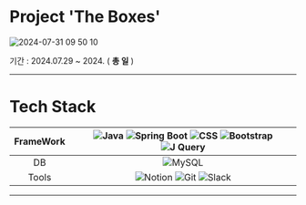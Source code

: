 # Project 'The Boxes'

![2024-07-31 09 50 10](https://github.com/user-attachments/assets/d9143e1e-5610-4da9-84f5-2708c910b2c4)


기간 : 2024.07.29 ~ 2024. ( __총 일__ )

---

# Tech Stack

| FrameWork | ![Java](https://img.shields.io/badge/Java-%23ED8B00.svg?style=flat&logo=openjdk&logoColor=white) ![Spring Boot](https://img.shields.io/badge/-Spring%20Boot-brightgreen?logo=spring&logoColor=white) ![CSS](https://img.shields.io/badge/-CSS3-blue?logo=css3&logoColor=white) ![Bootstrap](https://img.shields.io/badge/Bootstrap-%238511FA.svg?style=flat&logo=bootstrap&logoColor=white) ![J Query](https://img.shields.io/badge/Jquery-23ED8B00.svg?style=flat&logo=jquery&logoColor=white) |
| :-------: | :---------------------------------------------------------------------------------------------------------------------------------------------------------------------------------------------------------------------------------------------------------------------------------------------------------------------------------------------------------------------------------------------------------------------------------: |
|    DB     | ![MySQL](https://img.shields.io/badge/-MySQL-orange?logo=mysql&logoColor=white)|
|  Tools    | ![Notion](https://img.shields.io/badge/-Notion-black?logo=notion&logoColor=white) ![Git](https://img.shields.io/badge/-Git-red?logo=git&logoColor=white) ![Slack](https://img.shields.io/badge/-Slack-purple?logo=slack&logoColor=white) 
---



